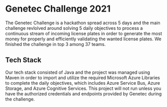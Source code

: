 # Genetec Challenge 2021

The Genetec Challenge is a hackathon spread across 5 days and the main challenge revlolved around solving 5 daily objectives to process a continuous stream of incoming license plates in order to generate the most money for properly and efficiently validating the wanted license plates. We finished the challenge in top 3 among 37 teams.

## Tech Stack

Our tech stack consisted of Java and the project was managed using Maven in order to import and utilize the required Microsoft Azure Libraries to complete the daily objectives, which includes Azure Service Bus, Azure Storage, and Azure Cognitive Services. This project will not run unless you have the authorized credentials and endpoints provided by Genetec during the challenge.
